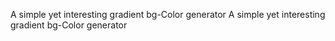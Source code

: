 A simple yet interesting gradient bg-Color generator
A simple yet interesting gradient bg-Color generator

